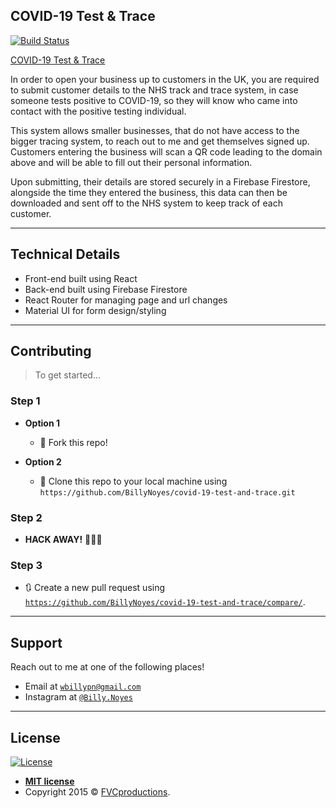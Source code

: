 ## COVID-19 Test & Trace

[![Build Status](http://img.shields.io/travis/badges/badgerbadgerbadger.svg?style=flat-square)](https://travis-ci.org/badges/badgerbadgerbadger)

[COVID-19 Test & Trace](https://covid-19-test-and.web.app/)

In order to open your business up to customers in the UK, you are required to submit customer details to the NHS track and trace system, in case someone tests positive to COVID-19, so they will know who came into contact with the positive testing individual.

This system allows smaller businesses, that do not have access to the bigger tracing system, to reach out to me and get themselves signed up. Customers entering the business will scan a QR code leading to the domain above and will be able to fill out their personal information.

Upon submitting, their details are stored securely in a Firebase Firestore, alongside the time they entered the business, this data can then be downloaded and sent off to the NHS system to keep track of each customer.

---

## Technical Details

- Front-end built using React
- Back-end built using Firebase Firestore
- React Router for managing page and url changes
- Material UI for form design/styling

---

## Contributing

> To get started...

### Step 1

- **Option 1**

  - 🍴 Fork this repo!

- **Option 2**
  - 👯 Clone this repo to your local machine using `https://github.com/BillyNoyes/covid-19-test-and-trace.git`

### Step 2

- **HACK AWAY!** 🔨🔨🔨

### Step 3

- 🔃 Create a new pull request using <a href="https://github.com/BillyNoyes/covid-19-test-and-trace/compare/" target="_blank">`https://github.com/BillyNoyes/covid-19-test-and-trace/compare/`</a>.

---

## Support

Reach out to me at one of the following places!

- Email at <a href="mailto:wbillypn@gmail.com" target="_blank">`wbillypn@gmail.com`</a>
- Instagram at <a href="http://instagram.com/billy.noyes" target="_blank">`@Billy.Noyes`</a>

---

## License

[![License](http://img.shields.io/:license-mit-blue.svg?style=flat-square)](http://badges.mit-license.org)

- **[MIT license](http://opensource.org/licenses/mit-license.php)**
- Copyright 2015 © <a href="http://fvcproductions.com" target="_blank">FVCproductions</a>.
